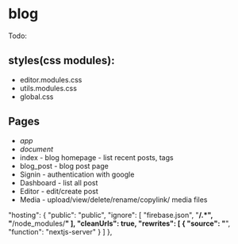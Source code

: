 # blog

Todo:

styles(css modules):
-------------------
+ editor.modules.css
+ utils.modules.css
+ global.css

Pages
-----
+ _app_
+ _document_
+ index - blog homepage - list recent posts, tags
+ blog_post - blog post page
+ Signin - authentication with google
+ Dashboard - list all post
+ Editor - edit/create post
+ Media - upload/view/delete/rename/copylink/ media files


"hosting": {
    "public": "public",
    "ignore": [
      "firebase.json",
      "**/.*",
      "**/node_modules/**"
    ],
    "cleanUrls": true,
    "rewrites": [
      {
        "source": "**",
        "function": "nextjs-server"
      }
    ]
  },